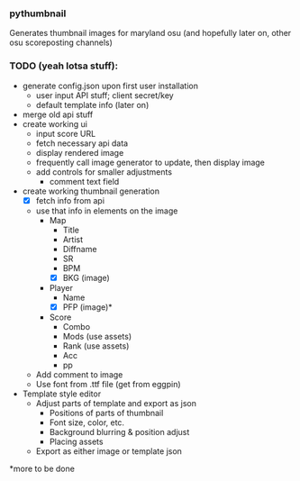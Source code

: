 ### pythumbnail

Generates thumbnail images for maryland osu (and hopefully later on, other osu scoreposting channels)

### TODO (yeah lotsa stuff):
- generate config.json upon first user installation
    - user input API stuff; client secret/key
    - default template info (later on)
- merge old api stuff
- create working ui
    - input score URL
    - fetch necessary api data
    - display rendered image
    - frequently call image generator to update, then display image
    - add controls for smaller adjustments
        - comment text field
- create working thumbnail generation
    - [x] fetch info from api
    - use that info in elements on the image
        - Map
            - Title
            - Artist
            - Diffname
            - SR
            - BPM
            - [x] BKG (image)
        - Player
            - Name
            - [x] PFP (image)*
        - Score
            - Combo
            - Mods (use assets)
            - Rank (use assets)
            - Acc
            - pp
    - Add comment to image
    - Use font from .ttf file (get from eggpin)
- Template style editor
    - Adjust parts of template and export as json
        - Positions of parts of thumbnail
        - Font size, color, etc.
        - Background blurring & position adjust
        - Placing assets
    - Export as either image or template json

*more to be done
